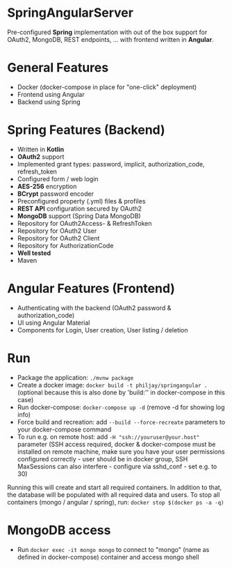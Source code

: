 # SpringAngularServer
Pre-configured **Spring** implementation with out of the box support for OAuth2, MongoDB, REST endpoints, ... with frontend written in **Angular**.

# General Features
 - Docker (docker-compose in place for "one-click" deployment)
 - Frontend using Angular
 - Backend using Spring

# Spring Features (Backend)
 - Written in **Kotlin**
 - **OAuth2** support
 - Implemented grant types: password, implicit, authorization_code, refresh_token
 - Configured form / web login
 - **AES-256** encryption
 - **BCrypt** password encoder
 - Preconfigured property (.yml) files & profiles
 - **REST API** configuration secured by OAuth2
 - **MongoDB** support (Spring Data MongoDB)
 - Repository for OAuth2Access- & RefreshToken
 - Repository for OAuth2 User
 - Repository for OAuth2 Client
 - Repository for AuthorizationCode
 - **Well tested**
 - Maven

# Angular Features (Frontend)
 - Authenticating with the backend (OAuth2 password & authorization_code)
 - UI using Angular Material
 - Components for Login, User creation, User listing / deletion

# Run
 - Package the application: `./mvnw package`
 - Create a docker image: `docker build -t philjay/springangular .` (optional because this is also done by 'build:'' in docker-compose in this case)
 - Run docker-compose: `docker-compose up -d` (remove -d for showing log info)
 - Force build and recreation: add `--build --force-recreate` parameters to your docker-compose command
 - To run e.g. on remote host: add `-H "ssh://youruser@your.host"` parameter (SSH access required, docker & docker-compose must be installed on remote machine, make sure you have your user permissions configured correctly - user should be in docker group, SSH MaxSessions can also interfere - configure via sshd_conf - set e.g. to 30)

 Running this will create and start all required containers. In addition to that, the database will be populated with all required data and users. To stop all containers (mongo / angular / spring), run: `docker stop $(docker ps -a -q)`

# MongoDB access
 - Run `docker exec -it mongo mongo` to connect to "mongo" (name as defined in docker-compose) container and access mongo shell
